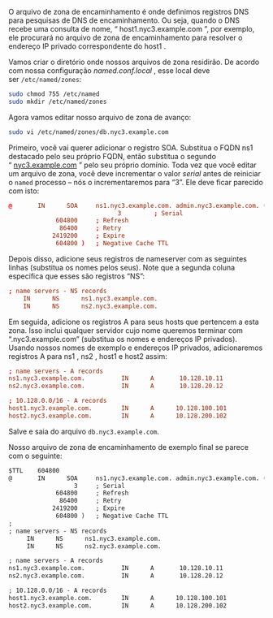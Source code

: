 O arquivo de zona de encaminhamento é onde definimos registros DNS para pesquisas de DNS de encaminhamento. Ou seja, quando o DNS recebe uma consulta de nome, “ host1.nyc3.example.com ”, por exemplo, ele procurará no arquivo de zona de encaminhamento para resolver o endereço IP privado correspondente do host1 .

Vamos criar o diretório onde nossos arquivos de zona residirão. De acordo com nossa configuração _named.conf.local_ , esse local deve ser `/etc/named/zones`:

```sh
sudo chmod 755 /etc/named
sudo mkdir /etc/named/zones
```

Agora vamos editar nosso arquivo de zona de avanço:

```sh
sudo vi /etc/named/zones/db.nyc3.example.com
```

Primeiro, você vai querer adicionar o registro SOA. Substitua o FQDN ns1 destacado pelo seu próprio FQDN, então substitua o segundo “ [nyc3.example.com](http://nyc3.example.com/) ” pelo seu próprio domínio. Toda vez que você editar um arquivo de zona, você deve incrementar o valor _serial_ antes de reiniciar o `named` processo – nós o incrementaremos para “3”. Ele deve ficar parecido com isto:

```conf
@       IN      SOA     ns1.nyc3.example.com. admin.nyc3.example.com. (
                              3         ; Serial
			 604800		; Refresh
			  86400		; Retry
			2419200		; Expire
			 604800 )	; Negative Cache TTL
```

Depois disso, adicione seus registros de nameserver com as seguintes linhas (substitua os nomes pelos seus). Note que a segunda coluna especifica que esses são registros “NS”:

```conf
; name servers - NS records
    IN      NS      ns1.nyc3.example.com.
    IN      NS      ns2.nyc3.example.com.
```

Em seguida, adicione os registros A para seus hosts que pertencem a esta zona. Isso inclui qualquer servidor cujo nome queremos terminar com “.nyc3.example.com” (substitua os nomes e endereços IP privados). Usando nossos nomes de exemplo e endereços IP privados, adicionaremos registros A para ns1 , ns2 , host1 e host2 assim:

```conf
; name servers - A records
ns1.nyc3.example.com.          IN      A       10.128.10.11
ns2.nyc3.example.com.          IN      A       10.128.20.12

; 10.128.0.0/16 - A records
host1.nyc3.example.com.        IN      A      10.128.100.101
host2.nyc3.example.com.        IN      A      10.128.200.102
```

Salve e saia do arquivo `db.nyc3.example.com`.

Nosso arquivo de zona de encaminhamento de exemplo final se parece com o seguinte:

```txt
$TTL    604800
@       IN      SOA     ns1.nyc3.example.com. admin.nyc3.example.com. (
			      3		; Serial
			 604800		; Refresh
			  86400		; Retry
			2419200		; Expire
			 604800 )	; Negative Cache TTL
;
; name servers - NS records
     IN      NS      ns1.nyc3.example.com.
     IN      NS      ns2.nyc3.example.com.

; name servers - A records
ns1.nyc3.example.com.          IN      A       10.128.10.11
ns2.nyc3.example.com.          IN      A       10.128.20.12

; 10.128.0.0/16 - A records
host1.nyc3.example.com.        IN      A      10.128.100.101
host2.nyc3.example.com.        IN      A      10.128.200.102
```


















